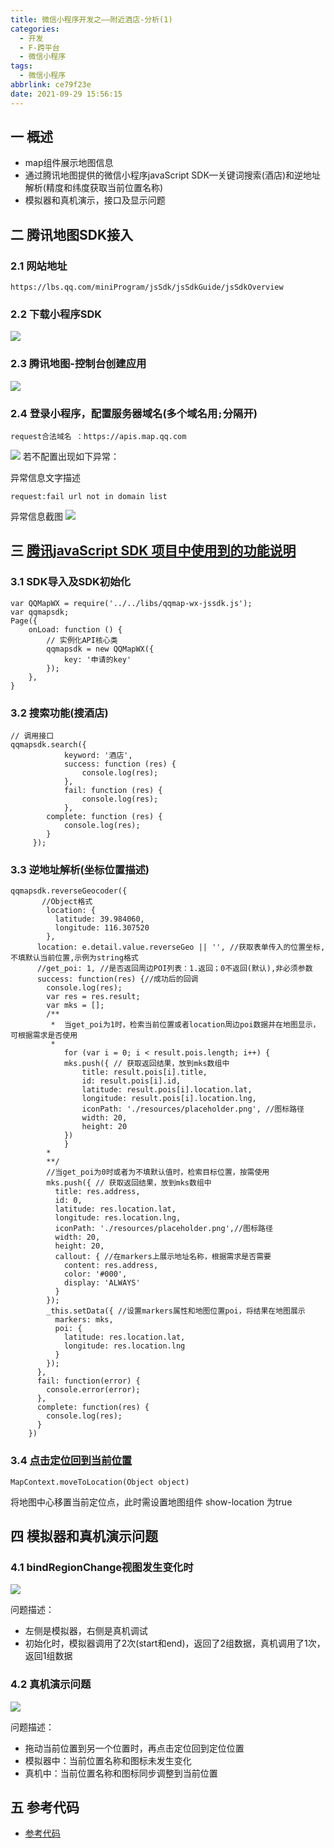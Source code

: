 ```yaml
---
title: 微信小程序开发之——附近酒店-分析(1)
categories:
  - 开发
  - F-跨平台
  - 微信小程序
tags:
  - 微信小程序
abbrlink: ce79f23e
date: 2021-09-29 15:56:15
---
```

## 一 概述

* map组件展示地图信息
* 通过腾讯地图提供的微信小程序javaScript SDK—关键词搜索(酒店)和逆地址解析(精度和纬度获取当前位置名称)
* 模拟器和真机演示，接口及显示问题

<!--more-->

## 二  腾讯地图SDK接入

### 2.1 网站地址

```
https://lbs.qq.com/miniProgram/jsSdk/jsSdkGuide/jsSdkOverview
```

### 2.2 下载小程序SDK
![][1]

### 2.3 腾讯地图-控制台创建应用
![][2]

### 2.4 登录小程序，配置服务器域名(多个域名用`;`分隔开)

```
request合法域名	：https://apis.map.qq.com
```
![][3]
若不配置出现如下异常：

异常信息文字描述

```
request:fail url not in domain list
```

异常信息截图
![][4]

## 三 [腾讯javaScript SDK 项目中使用到的功能说明][00]

### 3.1 SDK导入及SDK初始化

```
var QQMapWX = require('../../libs/qqmap-wx-jssdk.js');
var qqmapsdk;
Page({
    onLoad: function () {
        // 实例化API核心类
        qqmapsdk = new QQMapWX({
            key: '申请的key'
        });
    },
}    
```

### 3.2 搜索功能(搜酒店)

```
// 调用接口
qqmapsdk.search({
            keyword: '酒店',
            success: function (res) {
                console.log(res);
            },
            fail: function (res) {
                console.log(res);
            },
        complete: function (res) {
            console.log(res);
        }
     });
```

### 3.3 逆地址解析(坐标位置描述)

```
qqmapsdk.reverseGeocoder({
       //Object格式
        location: {
          latitude: 39.984060,
          longitude: 116.307520
        },
      location: e.detail.value.reverseGeo || '', //获取表单传入的位置坐标,不填默认当前位置,示例为string格式
      //get_poi: 1, //是否返回周边POI列表：1.返回；0不返回(默认),非必须参数
      success: function(res) {//成功后的回调
        console.log(res);
        var res = res.result;
        var mks = [];
        /**
         *  当get_poi为1时，检索当前位置或者location周边poi数据并在地图显示，可根据需求是否使用
         *
            for (var i = 0; i < result.pois.length; i++) {
            mks.push({ // 获取返回结果，放到mks数组中
                title: result.pois[i].title,
                id: result.pois[i].id,
                latitude: result.pois[i].location.lat,
                longitude: result.pois[i].location.lng,
                iconPath: './resources/placeholder.png', //图标路径
                width: 20,
                height: 20
            })
            }
        *
        **/
        //当get_poi为0时或者为不填默认值时，检索目标位置，按需使用
        mks.push({ // 获取返回结果，放到mks数组中
          title: res.address,
          id: 0,
          latitude: res.location.lat,
          longitude: res.location.lng,
          iconPath: './resources/placeholder.png',//图标路径
          width: 20,
          height: 20,
          callout: { //在markers上展示地址名称，根据需求是否需要
            content: res.address,
            color: '#000',
            display: 'ALWAYS'
          }
        });
        _this.setData({ //设置markers属性和地图位置poi，将结果在地图展示
          markers: mks,
          poi: {
            latitude: res.location.lat,
            longitude: res.location.lng
          }
        });
      },
      fail: function(error) {
        console.error(error);
      },
      complete: function(res) {
        console.log(res);
      }
    })
```

### 3.4 [点击定位回到当前位置][01]

```
MapContext.moveToLocation(Object object)
```

将地图中心移置当前定位点，此时需设置地图组件 show-location 为true

## 四 模拟器和真机演示问题

### 4.1 bindRegionChange视图发生变化时
![][5]

问题描述：

* 左侧是模拟器，右侧是真机调试
* 初始化时，模拟器调用了2次(start和end)，返回了2组数据，真机调用了1次，返回1组数据

### 4.2 真机演示问题
![][6]

问题描述：

* 拖动当前位置到另一个位置时，再点击定位回到定位位置
* 模拟器中：当前位置名称和图标未发生变化
* 真机中：当前位置名称和图标同步调整到当前位置

## 五 参考代码
* [参考代码](https://download.csdn.net/download/Calvin_zhou/25922781)

[00]:https://lbs.qq.com/miniProgram/jsSdk/jsSdkGuide/jsSdkOverview
[01]:https://developers.weixin.qq.com/miniprogram/dev/api/media/map/MapContext.moveToLocation.html
[1]:https://cdn.jsdelivr.net/gh/pgzxc/cdn@master/blog-wechat/wechat-hotel-javascript-sdk-download.png
[2]:https://cdn.jsdelivr.net/gh/pgzxc/cdn@master/blog-wechat/wechat-hotel-create-application-key.png
[3]:https://cdn.jsdelivr.net/gh/pgzxc/cdn@master/blog-wechat/wechat-hotel-weixin-request-apis.png
[4]:https://cdn.jsdelivr.net/gh/pgzxc/cdn@master/blog-wechat/wechat-hotel-request-fail-msg.png
[5]:https://cdn.jsdelivr.net/gh/pgzxc/cdn@master/blog-wechat/wechat-hotel-getcenterlocation-data-compare.png
[6]:https://cdn.jsdelivr.net/gh/pgzxc/cdn@master/blog-wechat/wechat-hotel-monitor-phone-switch.gif
